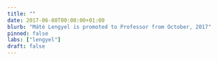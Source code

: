 ```yaml
---
title: ""
date: 2017-06-08T00:00:00+01:00
blurb: "Máté Lengyel is promoted to Professor from October, 2017"
pinned: false
labs: ["lengyel"]
draft: false
---
```

